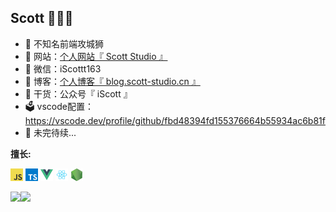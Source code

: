 ## Scott  👨🏻‍💻

- 🐧 不知名前端攻城狮
- 🐶 网站：<a href="https://scott-studio.cn" target="_blank">个人网站『 Scott Studio 』</a>
- 💬 微信：iScottt163
- 🤔 博客：<a href="https://blog.scott-studio.cn" target="_blank">个人博客『 blog.scott-studio.cn 』</a>
- 🌱 干货：公众号『 iScott 』
- 🗳️ vscode配置：https://vscode.dev/profile/github/fbd48394fd155376664b55934ac6b81f
- 👭 未完待续...

<!--
**Web Developer**

<p>
 <code><img alt="React" src="https://img.shields.io/badge/-React-45b8d8?style=flat-square&logo=react&logoColor=white" /></code>
  <code><img alt="TypeScript"
    src="https://img.shields.io/badge/-TypeScript-007ACC?style=flat-square&logo=typescript&logoColor=white" /></code>
  <code><img alt="Sass" src="https://img.shields.io/badge/-Sass-CC6699?style=flat-square&logo=sass&logoColor=white" /></code>
  <code><img alt="Styled Components"
    src="https://img.shields.io/badge/-Styled_Components-db7092?style=flat-square&logo=styled-components&logoColor=white" /></code>

  <code><img alt="npm" src="https://img.shields.io/badge/-NPM-CB3837?style=flat-square&logo=npm&logoColor=white" /></code>
  <code><img alt="html5" src="https://img.shields.io/badge/-HTML5-E34F26?style=flat-square&logo=html5&logoColor=white" /></code>
  <code><img alt="Rollup"
    src="https://img.shields.io/badge/-Rollup-EC4A3F?style=flat-square&logo=rollup.js&logoColor=white" /></code>

<code><img alt="Prettier"
    src="https://img.shields.io/badge/-Prettier-F7B93E?style=flat-square&logo=prettier&logoColor=white" /></code>
<code><img alt="TailwindCSS"
    src="https://img.shields.io/badge/-tailwindcss-50B3D0?style=flat-square&logo=tailwindcss&logoColor=white" /></code>
<code><img alt="Vite 2" src="https://img.shields.io/badge/-Vite-81A3F9?style=flat-square&logo=vite&logoColor=white" /></code>
<code><img alt="Vue 3" src="https://img.shields.io/badge/-Vue-5BA17F?style=flat-square&logo=vue.js&logoColor=white" /></code>

</p>

**Backend Developer (maybe)**

<p>
  <code><img alt="NestJS" src="https://img.shields.io/badge/-NestJS-ea2845?style=flat-square&logo=nestjs&logoColor=white" /></code>
  <code><img alt="NodeJS" src="https://img.shields.io/badge/-NodeJS-43853d?style=flat-square&logo=Node.js&logoColor=white" /></code>
  <code><img alt="Express"
    src="https://img.shields.io/badge/-express-13aa52?style=flat-square&logo=express&logoColor=white" /></code>
</p>

**DevOps**

<p>
  <code><img alt="git" src="https://img.shields.io/badge/-Git-F05032?style=flat-square&logo=git&logoColor=white" /></code>
  <code><img alt="github actions"
    src="https://img.shields.io/badge/-Github_Actions-2088FF?style=flat-square&logo=github-actions&logoColor=white" /></code>
  <code><img alt="Docker" src="https://img.shields.io/badge/-Docker-46a2f1?style=flat-square&logo=docker&logoColor=white" /></code>
</p>

**Environment**

<p>
  <code><img alt="macOS" src="https://img.shields.io/badge/-macOS-333?style=flat-square&logo=apple&logoColor=white" /></code>
  <code><img alt="vscode" src="https://img.shields.io/badge/Visual%20Studio%20Code-blue?style=flat-square&logo=visual-studio-code&logoColor=ffffff" /></code>
</p>
*/
-->
**擅长:**  

<code><img height="20" src="https://raw.githubusercontent.com/github/explore/80688e429a7d4ef2fca1e82350fe8e3517d3494d/topics/javascript/javascript.png"></code>
<code><img height="20" src="https://raw.githubusercontent.com/github/explore/80688e429a7d4ef2fca1e82350fe8e3517d3494d/topics/typescript/typescript.png"></code>
<code><img height="20" src="https://raw.githubusercontent.com/github/explore/80688e429a7d4ef2fca1e82350fe8e3517d3494d/topics/vue/vue.png"></code>
<code><img height="20" src="https://raw.githubusercontent.com/github/explore/80688e429a7d4ef2fca1e82350fe8e3517d3494d/topics/react/react.png"></code>
<code><img height="20" src="https://raw.githubusercontent.com/github/explore/80688e429a7d4ef2fca1e82350fe8e3517d3494d/topics/nodejs/nodejs.png"></code>

<img align="" height="137px" src="https://github-readme-stats.vercel.app/api?username=iscottt&locale=cn" /><img align="" height="137px" src="https://github-readme-stats.vercel.app/api/top-langs/?username=iscottt&hide_title=true&layout=compact&locale=cn" />
